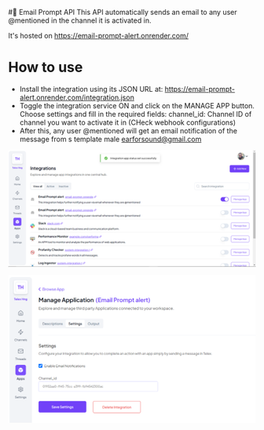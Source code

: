 #📧 Email Prompt API
This API automatically sends an email to any user @mentioned in the channel it is activated in.

It's hosted on https://email-prompt-alert.onrender.com/

# How to use
- Install the integration using its JSON URL at: https://email-prompt-alert.onrender.com/integration.json
- Toggle the integration service ON and click on the MANAGE APP button. Choose settings and fill in the required fields:
    channel_id: Channel ID of channel you want to activate it in (CHeck webhook configurations)
- After this, any user @mentioned will get an email notification of the message from s template male earforsound@gmail.com

![Screenshot](./public/telex_active.png)

![Screenshot](./public/telex_settings.png)
